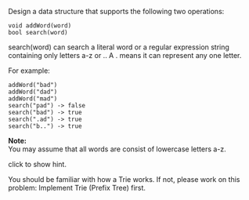 Design a data structure that supports the following two operations:
```
void addWord(word)
bool search(word)
```
search(word) can search a literal word or a regular expression string containing only letters a-z or .. A . means it can represent any one letter.

For example:
```
addWord("bad")
addWord("dad")
addWord("mad")
search("pad") -> false
search("bad") -> true
search(".ad") -> true
search("b..") -> true
```
**Note:**  
You may assume that all words are consist of lowercase letters a-z.

click to show hint.

You should be familiar with how a Trie works. If not, please work on this problem: Implement Trie (Prefix Tree) first.

